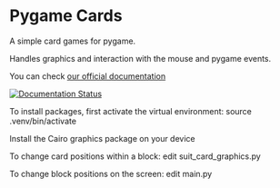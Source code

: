 # Pygame Cards

A simple card games for pygame.

Handles graphics and interaction with the mouse and pygame events.

You can check [our official documentation](https://pygame-cards.readthedocs.io)

[![Documentation Status](https://readthedocs.org/projects/pygame-cards/badge/?version=latest)](https://pygame-cards.readthedocs.io/en/latest/?badge=latest)


To install packages, first activate the virtual environment: source .venv/bin/activate

Install the Cairo graphics package on your device

To change card positions within a block: edit suit_card_graphics.py

To change block positions on the screen: edit main.py